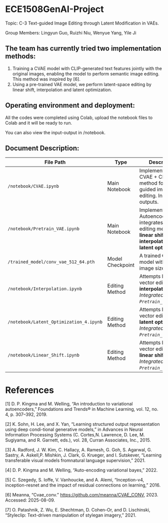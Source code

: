 # ECE1508GenAI-Project

Topic: C-3 Text-guided Image Editing through Latent Modification in VAEs.

Group Members: Lingyun Guo, Ruizhi Niu, Wenyue Yang, Yile Ji



## The team has currently tried two implementation methods:
1. Training a CVAE model with CLIP-generated text features jointly with the original images, enabling the model to perform semantic image editing. This method was inspired by [6]. 
2. Using a pre-trained VAE model, we perform latent-space editing by linear shift, interpolation and latent optimization.


## Operating environment and deployment:
All the codes were completed using Colab, upload the notebook files to Colab and it will be ready to run.

You can also view the input-output in /notebook.

## Document Description:
| File Path                             | Type            | Description |
|--------------------------------------|-----------------|-------------|
| `/notebook/CVAE.ipynb`                    | Main Notebook   | Implements the CVAE + CLIP method for latent-guided image editing. Includes all outputs. |
| `/notebook/Pretrain_VAE.ipynb`            | Main Notebook   | Implements AutoencoderKL and integrates all latent editing methods:<br>**linear shift**, **interpolation**, and **latent optimization**. |
| `/trained_model/conv_vae_512_64.pth` | Model Checkpoint| A trained **CVAE** model with input image size **64×64**. |
| `/notebook/Interpolation.ipynb`          | Editing Method  | Attempts latent vector editing using **interpolation**. <br>_Integrated into `Pretrain_VAE.ipynb`._ |
| `/notebook/Latent_Optimization_4.ipynb`  | Editing Method  | Attempts latent vector editing using **latent optimization**. <br>_Integrated into `Pretrain_VAE.ipynb`._ |
| `/notebook/Linear_Shift.ipynb`           | Editing Method  | Attempts latent vector editing using **linear shift**. <br>_Integrated into `Pretrain_VAE.ipynb`._ |

# References
[1] D. P. Kingma and M. Welling, “An introduction to variational autoencoders,” Foundations and Trends® in Machine Learning, vol. 12, no. 4, p. 307–392, 2019.

[2] K. Sohn, H. Lee, and X. Yan, “Learning structured output representation using deep condi-tional generative models,” in Advances in Neural Information Processing Systems (C. Cortes,N. Lawrence, D. Lee, M. Sugiyama, and R. Garnett, eds.), vol. 28, Curran Associates, Inc., 2015.

[3] A. Radford, J. W. Kim, C. Hallacy, A. Ramesh, G. Goh, S. Agarwal, G. Sastry, A. Askell,P. Mishkin, J. Clark, G. Krueger, and I. Sutskever, “Learning transferable visual models fromnatural language supervision,” 2021.

[4] D. P. Kingma and M. Welling, “Auto-encoding variational bayes,” 2022.

[5] C. Szegedy, S. Ioffe, V. Vanhoucke, and A. Alemi, “Inception-v4, inception-resnet and the impact of residual connections on learning,” 2016.

[6] Meanna, “Cvae_conv.” https://github.com/meanna/CVAE_CONV, 2023. Accessed: 2025-08-09.

[7] O. Patashnik, Z. Wu, E. Shechtman, D. Cohen-Or, and D. Lischinski, “Styleclip: Text-driven manipulation of stylegan imagery,” 2021.
